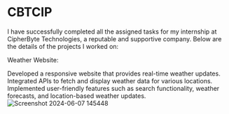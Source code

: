 # CBTCIP
I have successfully completed all the assigned tasks for my internship at CipherByte Technologies, a reputable and supportive company. Below are the details of the projects I worked on:

Weather Website:

Developed a responsive website that provides real-time weather updates.
Integrated APIs to fetch and display weather data for various locations.
Implemented user-friendly features such as search functionality, weather forecasts, and location-based weather updates.
![Screenshot 2024-06-07 145448](https://github.com/uttambodara/CBTCIP/assets/129719033/bd97e701-4ae7-49a4-8331-23c84f51dad5)
